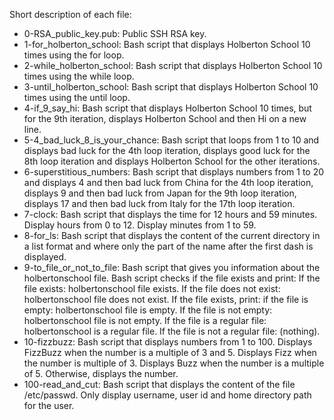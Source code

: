 Short description of each file:
+ 0-RSA_public_key.pub: Public SSH RSA key.
+ 1-for_holberton_school: Bash script that displays Holberton School 10 times using the for loop.
+ 2-while_holberton_school: Bash script that displays Holberton School 10 times using the while loop.
+ 3-until_holberton_school: Bash script that displays Holberton School 10 times using the until loop.
+ 4-if_9_say_hi: Bash script that displays Holberton School 10 times, but for the 9th iteration, displays Holberton School and then Hi on a new line.
+ 5-4_bad_luck_8_is_your_chance: Bash script that loops from 1 to 10 and displays bad luck for the 4th loop iteration, displays good luck for the 8th loop iteration and displays Holberton School for the other iterations.
+ 6-superstitious_numbers: Bash script that displays numbers from 1 to 20 and displays 4 and then bad luck from China for the 4th loop iteration, displays 9 and then bad luck from Japan for the 9th loop iteration, displays 17 and then bad luck from Italy for the 17th loop iteration.
+ 7-clock: Bash script that displays the time for 12 hours and 59 minutes. Display hours from 0 to 12. Display minutes from 1 to 59.
+ 8-for_ls: Bash script that displays the content of the current directory in a list format and where only the part of the name after the first dash is displayed.
+ 9-to_file_or_not_to_file: Bash script that gives you information about the holbertonschool file. Bash script checks if the file exists and print: If the file exists: holbertonschool file exists. If the file does not exist: holbertonschool file does not exist. If the file exists, print: if the file is empty: holbertonschool file is empty. If the file is not empty: holbertonschool file is not empty. If the file is a regular file: holbertonschool is a regular file. If the file is not a regular file: (nothing).
+ 10-fizzbuzz: Bash script that displays numbers from 1 to 100. Displays FizzBuzz when the number is a multiple of 3 and 5. Displays Fizz when the number is multiple of 3. Displays Buzz when the number is a multiple of 5. Otherwise, displays the number.
+ 100-read_and_cut: Bash script that displays the content of the file /etc/passwd. Only display username, user id and home directory path for the user.
